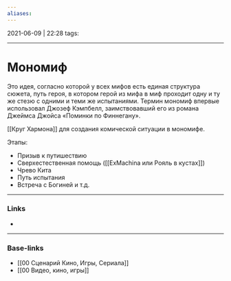 ```yaml
---
aliases:
---
```

2021-06-09 | 22:28
tags: 
___

# Мономиф
Это идея, согласно которой у всех мифов есть единая структура сюжета, путь героя, в котором герой из мифа в миф проходит одну и ту же стезю с одними и теми же испытаниями. Термин мономиф впервые использовал Джозеф Кэмпбелл, заимствовавший его из романа Джеймса Джойса «Поминки по Финнегану».

[[Круг Хармона]] для создания комической ситуации в мономифе.

Этапы:
- Призыв к путишествию
- Сверхестественная помощь ([[ExMachina или Рояль в кустах]])
- Чрево Кита
- Путь испытания
- Встреча с Богиней
и т.д.


___
### Links
- 

___
### Base-links
- [[00 Сценарий Кино, Игры, Сериала]]
- [[00 Видео, кино, игры]]

